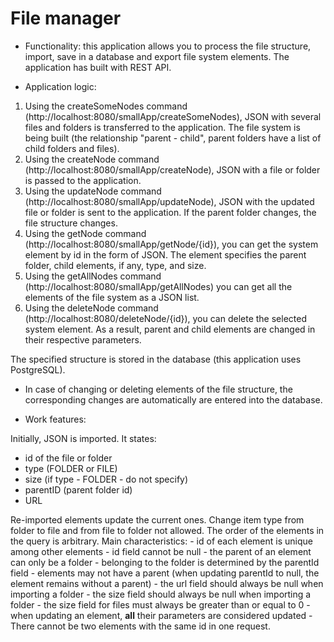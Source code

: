 # File manager

* Functionality: this application allows you to process the file structure, import, save in a database and export
file system elements. 
The application has built with REST API. 

* Application logic: 
1. Using the createSomeNodes command (http://localhost:8080/smallApp/createSomeNodes), JSON with several files and folders is transferred to the application. The file system is being built (the relationship "parent -
child", parent folders have a list of child folders and files).
2. Using the createNode command (http://localhost:8080/smallApp/createNode), JSON with a file or folder is passed to the application.
3. Using the updateNode command (http://localhost:8080/smallApp/updateNode), JSON with the updated file or folder is sent to the application. If the parent folder changes, the file structure changes.
4. Using the getNode command (http://localhost:8080/smallApp/getNode/{id}), you can get the system element by id in the form of JSON. The element specifies the parent folder, child elements, if any, type, and size.
5. Using the getAllNodes command (http://localhost:8080/smallApp/getAllNodes) you can get all the elements of the file system as a JSON list.
6. Using the deleteNode command (http://localhost:8080/deleteNode/{id}), you can delete the selected system element. As a result, parent and child elements are changed in their respective parameters.

The specified structure is stored in the database (this application uses PostgreSQL).

* In case of changing or deleting elements of the file structure, the corresponding changes are automatically
are entered into the database.

* Work features: 

Initially, JSON is imported. It states:
- id of the file or folder
- type (FOLDER or FILE)
- size (if type - FOLDER - do not specify)
- parentID (parent folder id)
- URL

Re-imported elements update the current ones. Change item type from folder to file and from file to folder
not allowed. The order of the elements in the query is arbitrary.
	Main characteristics:
           - id of each element is unique among other elements
           - id field cannot be null
           - the parent of an element can only be a folder
           - belonging to the folder is determined by the parentId field
           - elements may not have a parent (when updating parentId to null, the element remains without a parent)
           - the url field should always be null when importing a folder
           - the size field should always be null when importing a folder
           - the size field for files must always be greater than or equal to 0
           - when updating an element, **all** their parameters are considered updated
           - There cannot be two elements with the same id in one request.